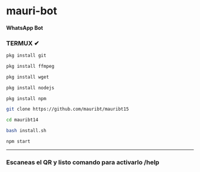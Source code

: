 # mauri-bot

#### WhatsApp Bot




### TERMUX ✔
```bash
pkg install git

pkg install ffmpeg

pkg install wget

pkg install nodejs

pkg install npm

git clone https://github.com/mauribt/mauribt15

cd mauribt14

bash install.sh

npm start
```

---------

### Escaneas el QR y listo comando para activarlo  /help
